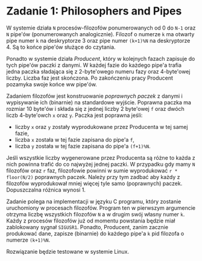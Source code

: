 Zadanie 1: Philosophers and Pipes
=================================

W systemie działa `N` procesów-filozofów ponumerowanych od 0 do `N-1` oraz `N` pipe'ów (ponumerowanych analogicznie).
Filozof o numerze `k` ma otwarty pipe numer `k` na deskryptorze 3 oraz pipe numer `(k+1)%N` na deskryptorze 4.
Są to końce pipe'ów służące do czytania.

Ponadto w systemie działa *Producent*, który w kolejnych fazach zapisuje do tych pipe'ów paczki z danymi.
W każdej fazie do każdego pipe'a trafia jedna paczka sładająca się z 2-byte'owego numeru fazy oraz 4-byte'owej liczby.
Liczba faz jest skończona.
Po zakończeniu pracy Producent pozamyka swoje końce ww pipe'ów.

Zadaniem filozofów jest konstruowanie *poprawnych paczek* z danymi i wypisywanie ich (binarnie) na standardowe wyjście.
Poprawna paczka ma rozmiar 10 byte'ów i składa się z jednej liczby 2 byte'owej `f` oraz dwóch liczb 4-byte'owch `x` oraz `y`.
Paczka jest poprawna jeśli:

- liczby `x` oraz `y` zostały wyprodukowane przez Producenta w tej samej fazie,
- liczba `x` została w tej fazie zapisana do pipe'a `f`,
- liczba `y` została w tej fazie zapisana do pipe'a `(f+1)%N`.

Jeśli wszystkie liczby wygenerowane przez Producenta są różne to każda z nich powinna trafić do co najwyżej jednej paczki.
W przypadku gdy mamy `N` filozofów oraz `r` faz, filozofowie powinni w sumie wyprodukować `r * floor(N/2)` poprawnych paczek.
Należy przy tym zadbać aby każdy z filozofów wyprodukował mniej więcej tyle samo (poprawnych) paczek.
Dopuszczalna różnica wynosi 1.


Zadanie polega na implementacji w języku C programu, który zostanie uruchomiony w procesach filozofów.
Program ten w pierwszym argumencie otrzyma liczbę wszystkich filozofów `N` a w drugim swój własny numer `k`.
Każdy z procesów filozofów już od momentu powstania będzie miał zablokowany sygnał `SIGUSR1`.
Ponadto, Producent, zanim zacznie produkować dane, zapisze (binarnie) do każdego pipe'a `k` pid filozofa o numerze `(k+1)%N`.

Rozwiązanie będzie testowane w systemie Linux.
